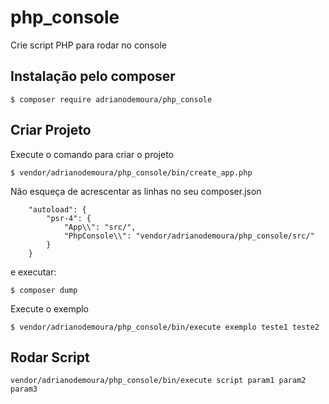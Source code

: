 # php_console
Crie script PHP para rodar no console

## Instalação pelo composer
```
$ composer require adrianodemoura/php_console
```

## Criar Projeto
Execute o comando para criar o projeto
```
$ vendor/adrianodemoura/php_console/bin/create_app.php
```

Não esqueça de acrescentar as linhas no seu composer.json
```
    "autoload": {
        "psr-4": {
            "App\\": "src/",
            "PhpConsole\\": "vendor/adrianodemoura/php_console/src/"
        }
    }
```   
e executar:
```
$ composer dump
```

Execute o exemplo 
```
$ vendor/adrianodemoura/php_console/bin/execute exemplo teste1 teste2
```

## Rodar Script
```
vendor/adrianodemoura/php_console/bin/execute script param1 param2 param3
```
